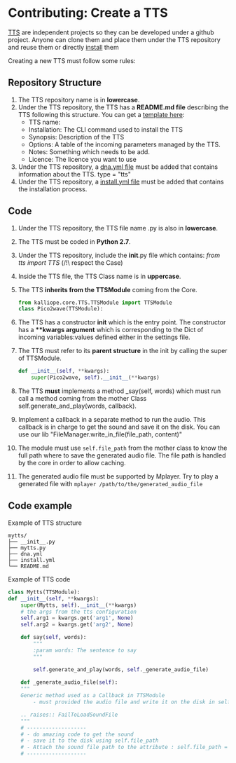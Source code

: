 # Contributing: Create a TTS

[TTS](../tts.md) are independent projects so they can be developed under a github project. 
Anyone can clone them and place them under the TTS repository and reuse them or directly [install](../tts.md) them

Creating a new TTS must follow some rules:

## Repository Structure
1. The TTS repository name is in __lowercase__.
1. Under the TTS repository, the TTS has a __README.md file__ describing the TTS following this structure. You can get a [template here](tts_template.md):
    - TTS name:
    - Installation:     The CLI command used to install the TTS
    - Synopsis:         Description of the TTS
    - Options:          A table of the incoming parameters managed by the TTS.
    - Notes:            Something which needs to be add.
    - Licence:          The licence you want to use
1. Under the TTS repository, a [dna.yml file](dna.md) must be added that contains information about the TTS. type = "tts"
1. Under the TTS repository, a [install.yml file](installation_file.md) must be added that contains the installation process.


## Code
1. Under the TTS repository, the TTS file name .py is also in __lowercase__.
1. The TTS must be coded in __Python 2.7__.
1. Under the TTS repository, include the __init__.py file which contains: *from tts import TTS* (/!\ respect the Case)
1. Inside the TTS file, the TTS Class name is in __uppercase__.
1. The TTS __inherits from the TTSModule__ coming from the Core.

    ```python
    from kalliope.core.TTS.TTSModule import TTSModule
    class Pico2wave(TTSModule):
    ```


1. The TTS has a constructor __init__ which is the entry point.
The constructor has a __**kwargs argument__ which is corresponding to the Dict of incoming variables:values defined either in the settings file.
1. The TTS must refer to its __parent structure__ in the init by calling the super of TTSModule.

    ```python
    def __init__(self, **kwargs):
        super(Pico2wave, self).__init__(**kwargs)
    ```

1. The TTS __must__ implements a method _say(self, words) which must run call a method coming from the mother Class self.generate_and_play(words, callback).
1. Implement a callback in a separate method to run the audio. 
This callback is in charge to get the sound and save it on the disk. You can use our lib "FileManager.write_in_file(file_path, content)"
1. The module must use `self.file_path` from the mother class to know the full path where to save the generated audio file. The file path is handled by the core in order to allow caching.
1. The generated audio file must be supported by Mplayer. Try to play a generated file with `mplayer /path/to/the/generated_audio_file`

## Code example

Example of TTS structure
```
mytts/
├── __init__.py
├── mytts.py
├── dna.yml
├── install.yml
└── README.md
```

Example of TTS code
```python
class Mytts(TTSModule):
def __init__(self, **kwargs):
    super(Mytts, self).__init__(**kwargs)
    # the args from the tts configuration
    self.arg1 = kwargs.get('arg1', None)
    self.arg2 = kwargs.get('arg2', None)

    def say(self, words):
        """
        :param words: The sentence to say
        """

        self.generate_and_play(words, self._generate_audio_file)
        
    def _generate_audio_file(self):
    """
    Generic method used as a Callback in TTSModule
        - must provided the audio file and write it on the disk in self.file_path

    .. raises:: FailToLoadSoundFile
    """
    # -------------------
    # - do amazing code to get the sound 
    # - save it to the disk using self.file_path
    # - Attach the sound file path to the attribute : self.file_path = audio_file_path !
    # -------------------
    
```
